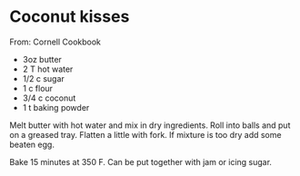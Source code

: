 # Coconut kisses
From: Cornell Cookbook

* 3oz butter
* 2 T hot water
* 1/2 c sugar
* 1 c flour
* 3/4 c coconut
* 1 t baking powder

Melt butter with hot water and mix in dry ingredients.  Roll into balls and put on a greased tray.  Flatten a little with fork.  If mixture is too dry add some beaten egg.

Bake 15 minutes at 350 F.  Can be put together with jam or icing sugar.

